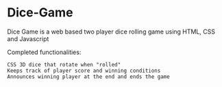 # Dice-Game



Dice Game is a web based two player dice rolling game using HTML, CSS and Javascript

Completed functionalities:

    CSS 3D dice that rotate when "rolled"
    Keeps track of player score and winning conditions
    Announces winning player at the end and ends the game

